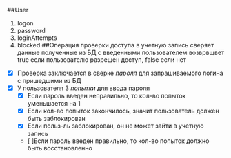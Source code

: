 ##User

1. logon
1. password
1. loginAttempts
1. blocked
##Операция проверки доступа в учетную запись сверяет данные полученные из БД с введенными пользователем возврвщвет true если пользователю разрешен доступ, false если нет
 - [x] Проверка заключается в сверке *пароля* для запрашиваемого логина с пришедшими из БД
  - [x] У пользователя 3 *попытки* для ввода пароля 
    - [x] Если пароль введен неправильно, то кол-во попыток уменьшается на 1
    - [x] Если кол-во попыток закончилось, значит пользователь должен быть заблокирован
    - [x] Если польз-ль заблокирован, он не может зайти в учетную запись
    - [ ]Если пароль введен правильно, то кол-во попыток должно быть восстановленно